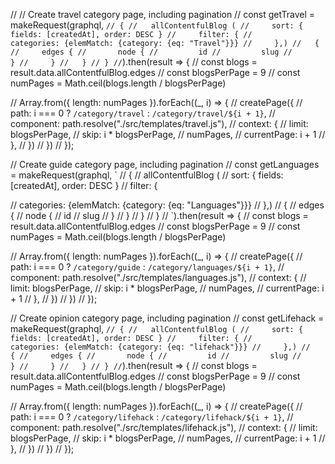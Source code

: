 
// // Create travel category page, including pagination
// const getTravel = makeRequest(graphql, `
// {
//   allContentfulBlog (
//     sort: { fields: [createdAt], order: DESC }
//     filter: {
//       categories: {elemMatch: {category: {eq: "Travel"}}}
//     },)
//   {
//     edges {
//       node {
//         id
//         slug
//       }
//     }
//   }
// }
// `).then(result => {
//   const blogs = result.data.allContentfulBlog.edges
//   const blogsPerPage = 9
//   const numPages = Math.ceil(blogs.length / blogsPerPage)

//   Array.from({ length: numPages }).forEach((_, i) => {
//     createPage({
//       path: i === 0 ? `/category/travel` : `/category/travel/${i + 1}`,
//       component: path.resolve("./src/templates/travel.js"),
//       context: {
//         limit: blogsPerPage,
//         skip: i * blogsPerPage,
//         numPages,
//         currentPage: i + 1
//       },
//     })
//   })
// });

// Create guide category page, including pagination
// const getLanguages = makeRequest(graphql, `
// {
//   allContentfulBlog (
//     sort: { fields: [createdAt], order: DESC }
//     filter: {
  
//       categories: {elemMatch: {category: {eq: "Languages"}}}
//     },)
//   {
//     edges {
//       node {
//         id
//         slug
//       }
//     }
//   }
// }
// `).then(result => {
//   const blogs = result.data.allContentfulBlog.edges
//   const blogsPerPage = 9
//   const numPages = Math.ceil(blogs.length / blogsPerPage)

//   Array.from({ length: numPages }).forEach((_, i) => {
//     createPage({
//       path: i === 0 ? `/category/guide` : `/category/languages/${i + 1}`,
//       component: path.resolve("./src/templates/languages.js"),
//       context: {
//         limit: blogsPerPage,
//         skip: i * blogsPerPage,
//         numPages,
//         currentPage: i + 1
//       },
//     })
//   })
// });

// Create opinion category page, including pagination
// const getLifehack = makeRequest(graphql, `
// {
//   allContentfulBlog (
//     sort: { fields: [createdAt], order: DESC }
//     filter: {
//       categories: {elemMatch: {category: {eq: "lifehack"}}}
//     },)
//   {
//     edges {
//       node {
//         id
//         slug
//       }
//     }
//   }
// }
// `).then(result => {
//   const blogs = result.data.allContentfulBlog.edges
//   const blogsPerPage = 9
//   const numPages = Math.ceil(blogs.length / blogsPerPage)

//   Array.from({ length: numPages }).forEach((_, i) => {
//     createPage({
//       path: i === 0 ? `/category/lifehack` : `/category/lifehack/${i + 1}`,
//       component: path.resolve("./src/templates/lifehack.js"),
//       context: {
//         limit: blogsPerPage,
//         skip: i * blogsPerPage,
//         numPages,
//         currentPage: i + 1
//       },
//     })
//   })
// });


